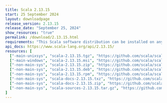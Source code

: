 ```yaml
---
title: Scala 2.13.15
start: 25 September 2024
layout: downloadpage
release_version: 2.13.15
release_date: "September 25, 2024"
show_resources: "true"
permalink: /download/2.13.15.html
requirements: "This Scala software distribution can be installed on any Unix-like or Windows system. It requires Java 8 or later, available <a href='https://www.java.com/'>here</a>."
api_docs: https://www.scala-lang.org/api/2.13.15/
resources: [
  ["-main-unixsys", "scala-2.13.15.tgz", "https://github.com/scala/scala/releases/download/v2.13.15/scala-2.13.15.tgz", "Mac OS X, Unix, Cygwin", "23.36M"],
  ["-main-windows", "scala-2.13.15.msi", "https://github.com/scala/scala/releases/download/v2.13.15/scala-2.13.15.msi", "Windows (msi installer)", "137.94M"],
  ["-non-main-sys", "scala-2.13.15.zip", "https://github.com/scala/scala/releases/download/v2.13.15/scala-2.13.15.zip", "Windows", "23.40M"],
  ["-non-main-sys", "scala-2.13.15.deb", "https://github.com/scala/scala/releases/download/v2.13.15/scala-2.13.15.deb", "Debian", "664.03M"],
  ["-non-main-sys", "scala-2.13.15.rpm", "https://github.com/scala/scala/releases/download/v2.13.15/scala-2.13.15.rpm", "RPM package", "138.18M"],
  ["-non-main-sys", "scala-docs-2.13.15.txz", "https://github.com/scala/scala/releases/download/v2.13.15/scala-docs-2.13.15.txz", "API docs", "61.67M"],
  ["-non-main-sys", "scala-docs-2.13.15.zip", "https://github.com/scala/scala/releases/download/v2.13.15/scala-docs-2.13.15.zip", "API docs", "117.96M"],
  ["-non-main-sys", "scala-sources-2.13.15.tar.gz", "https://github.com/scala/scala/archive/v2.13.15.tar.gz", "Sources", "7.8M"]
]
---
```

